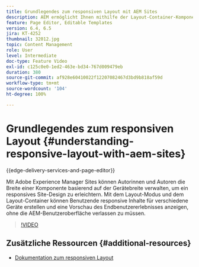 ```yaml
---
title: Grundlegendes zum responsiven Layout mit AEM Sites
description: AEM ermöglicht Ihnen mithilfe der Layout-Container-Komponente, ein responsives Layout für Ihre Seiten zu erstellen. Mit dem responsiven Layout können Inhaltsautorinnen und Inhaltsautoren responsive Inhalte für verschiedene Geräte erstellen und Endbenutzererlebnisse in AEM in der Vorschau anzeigen.
feature: Page Editor, Editable Templates
version: 6.4, 6.5
jira: KT-4252
thumbnail: 32012.jpg
topic: Content Management
role: User
level: Intermediate
doc-type: Feature Video
exl-id: c125c0e0-1ed2-463e-bd34-767d009479eb
duration: 380
source-git-commit: af928e60410022f12207082467d3bd9b818af59d
workflow-type: tm+mt
source-wordcount: '104'
ht-degree: 100%

---
```


# Grundlegendes zum responsiven Layout {#understanding-responsive-layout-with-aem-sites}

{{edge-delivery-services-and-page-editor}}

Mit Adobe Experience Manager Sites können Autorinnen und Autoren die Breite einer Komponente basierend auf der Gerätebreite verwalten, um ein responsives Site-Design zu erleichtern. Mit dem Layout-Modus und dem Layout-Container können Benutzende responsive Inhalte für verschiedene Geräte erstellen und eine Vorschau des Endbenutzererlebnisses anzeigen, ohne die AEM-Benutzeroberfläche verlassen zu müssen.

>[!VIDEO](https://video.tv.adobe.com/v/32012?quality=12&learn=on)

## Zusätzliche Ressourcen {#additional-resources}

* [Dokumentation zum responsiven Layout](https://experienceleague.adobe.com/docs/experience-manager-65/authoring/siteandpage/responsive-layout.html?lang=de)
